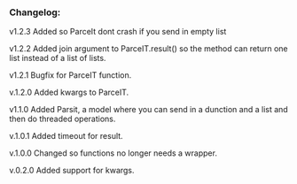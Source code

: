 ### Changelog:
v1.2.3
Added so ParceIt dont crash if you send in empty list

v1.2.2
Added join argument to ParceIT.result() so the method can return one list instead of a list of lists.

v1.2.1
Bugfix for ParceIT function.

v.1.2.0
Added kwargs to ParceIT.

v1.1.0
Added Parsit, a model where you can send in a dunction and a list and then do threaded operations.

v.1.0.1
Added timeout for result.

v.1.0.0
Changed so functions no longer needs a wrapper.

v.0.2.0
Added support for kwargs.